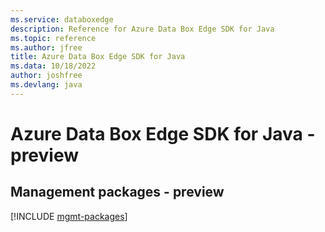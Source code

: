 ```yaml
---
ms.service: databoxedge
description: Reference for Azure Data Box Edge SDK for Java
ms.topic: reference
ms.author: jfree
title: Azure Data Box Edge SDK for Java
ms.data: 10/18/2022
author: joshfree
ms.devlang: java
---
```

# Azure Data Box Edge SDK for Java - preview

## Management packages - preview
[!INCLUDE [mgmt-packages](data-box-edge-mgmt-index.md)]